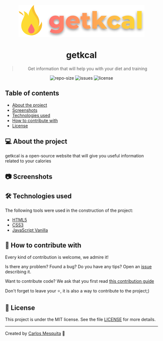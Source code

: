 <div align="center">
  <img src="./assets/images/logo.svg" alt="getkcal" />

  <h1>
    getkcal
  </h1>
  <blockquote>
    Get information that will help you with your diet and training
  </blockquote>
  <div id="badges">
    <img src="https://img.shields.io/github/repo-size/carlos3g/getkcal?color=4000FF" alt="repo-size" />
    <img src="https://img.shields.io/github/issues-raw/carlos3g/getkcal?color=4000FF" alt="issues" />
    <img src="https://img.shields.io/badge/license-MIT-4000FF" alt="license" />
  </div>
</div>
    
## Table of contents

- [About the project](#-about-the-projects)
- [Screenshots](#-screenshots)
- [Technologies used](#-technologies-used)
- [How to contribute with](#-how-to-contribute-with)
- [License](#-license)

## 💻 About the project

getkcal is a open-source website that will give you useful information related to your calories

## 📷 Screenshots

<!--
<img src=".github/images/mockup.png" alt="Screenshot" width="300"/>
-->

## 🛠 Technologies used

The following tools were used in the construction of the project:

- [HTML5](https://developer.mozilla.org/en-US/docs/Web/Guide/HTML/HTML5)
- [CSS3](https://developer.mozilla.org/en-US/docs/Web/CSS)
- [JavaScript Vanilla](https://developer.mozilla.org/en-US/docs/Web/JavaScript)

## 🤝 How to contribute with

Every kind of contribution is welcome, we admire it!

Is there any problem? Found a bug? Do you have any tips? Open an [issue](https://github.com/carlos3g/getkcal/issues) describing it.

Want to contribute code? We ask that you first read [this contribution guide](https://github.com/firstcontributions/first-contributions)

Don't forget to leave your ⭐, it is also a way to contribute to the project;)

## 📝 License

This project is under the MIT license. See the file [LICENSE](LICENSE) for more details.

---

Created by [Carlos Mesquita](https://github.com/carlos3g) 💜
